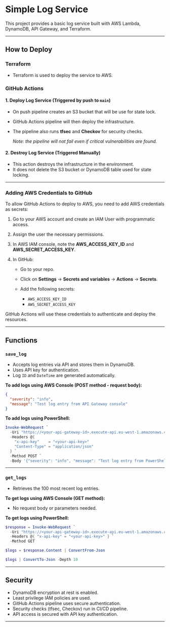 # Simple Log Service

This project provides a basic log service built with AWS Lambda, DynamoDB, API Gateway, and Terraform.

---

## How to Deploy

### Terraform

* Terraform is used to deploy the service to AWS.

### GitHub Actions

#### 1. Deploy Log Service (Triggered by push to `main`)

* On push pipeline creates an S3 bucket that will be use for state lock.

* GitHub Actions pipeline will then deploy the infrastructure.

* The pipeline also runs **tfsec** and **Checkov** for security checks.

  *Note: the pipeline will not fail even if critical vulnerabilities are found.*

#### 2. Destroy Log Service (Triggered Manually)

* This action destroys the infrastructure in the environment.
* It does not delete the S3 bucket or DynamoDB table used for state locking.

---

### Adding AWS Credentials to GitHub

To allow GitHub Actions to deploy to AWS, you need to add AWS credentials as secrets:

1. Go to your AWS account and create an IAM User with programmatic access.
2. Assign the user the necessary permissions.
3. In AWS IAM console, note the **AWS\_ACCESS\_KEY\_ID** and **AWS\_SECRET\_ACCESS\_KEY**.
4. In GitHub:

   * Go to your repo.
   * Click on **Settings** → **Secrets and variables** → **Actions** → **Secrets**.
   * Add the following secrets:

     * `AWS_ACCESS_KEY_ID`
     * `AWS_SECRET_ACCESS_KEY`

GitHub Actions will use these credentials to authenticate and deploy the resources.

---

## Functions

### `save_log`

* Accepts log entries via API and stores them in DynamoDB.
* Uses API key for authentication.
* Log `ID` and `DateTime` are generated automatically.

**To add logs using AWS Console (POST method - request body):**

```json
{
  "severity": "info",
  "message": "Test log entry from API Gateway console"
}
```

**To add logs using PowerShell:**

```powershell
Invoke-WebRequest `
  -Uri "https://<your-api-gateway-id>.execute-api.eu-west-1.amazonaws.com/prod/log" `
  -Headers @{ 
    "x-api-key"    = "<your-api-key>"
    "Content-Type" = "application/json"
  } `
  -Method POST `
  -Body '{"severity": "info", "message": "Test log entry from PowerShell"}'
```

---

### `get_logs`

* Retrieves the 100 most recent log entries.

**To get logs using AWS Console (GET method):**

* No request body or parameters needed.

**To get logs using PowerShell:**

```powershell
$response = Invoke-WebRequest `
  -Uri "https://<your-api-gateway-id>.execute-api.eu-west-1.amazonaws.com/prod/log" `
  -Headers @{ "x-api-key" = "<your-api-key>" } `
  -Method GET

$logs = $response.Content | ConvertFrom-Json

$logs | ConvertTo-Json -Depth 10
```

---

## Security

* DynamoDB encryption at rest is enabled.
* Least privilege IAM policies are used.
* GitHub Actions pipeline uses secure authentication.
* Security checks (tfsec, Checkov) run in CI/CD pipeline.
* API access is secured with API key authentication.

---


